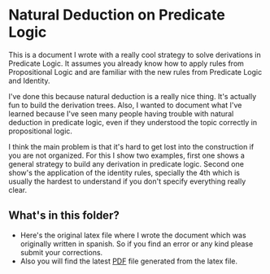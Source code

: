 # Natural Deduction on Predicate Logic

This is a document I wrote with a really cool strategy to solve derivations in Predicate Logic. It assumes you already know how to apply rules from Propositional Logic and are familiar with the new rules from Predicate Logic and Identity.

I've done this because natural deduction is a really nice thing. It's actually fun to build the derivation trees. Also, I wanted to document what I've learned because I've seen many people having trouble with natural deduction in predicate logic, even if they understood the topic correctly in propositional logic.

I think the main problem is that it's hard to get lost into the construction if you are not organized. For this I show two examples, first one shows a general strategy to build any derivation in predicate logic. Second one show's the application of the identity rules, specially the 4th which is usually the hardest to understand if you don't specify everything really clear.

## What's in this folder?

- Here's the original latex file where I wrote the document which was originally written in spanish. So if you find an error or any kind please submit your corrections.
- Also you will find the latest [PDF](https://github.com/novalic/mathProblems/blob/master/natural_deduction/document.pdf) file generated from the latex file.

